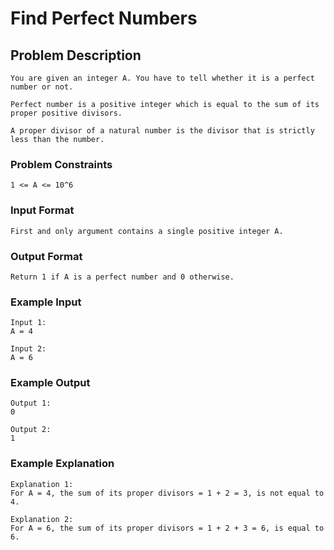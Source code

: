 # Find Perfect Numbers

## Problem Description
````
You are given an integer A. You have to tell whether it is a perfect number or not.

Perfect number is a positive integer which is equal to the sum of its proper positive divisors.

A proper divisor of a natural number is the divisor that is strictly less than the number.
````

### Problem Constraints
````
1 <= A <= 10^6
````

### Input Format
````
First and only argument contains a single positive integer A.
````

### Output Format
````
Return 1 if A is a perfect number and 0 otherwise.
````

### Example Input
````
Input 1:
A = 4

Input 2:
A = 6
````

### Example Output
````
Output 1:
0

Output 2:
1
````

### Example Explanation
````
Explanation 1:
For A = 4, the sum of its proper divisors = 1 + 2 = 3, is not equal to 4.

Explanation 2:
For A = 6, the sum of its proper divisors = 1 + 2 + 3 = 6, is equal to 6. 
````